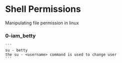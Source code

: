 # Shell Permissions 

Manipulating file permission in linux

### 0-iam_betty 
	```
	su - betty
	the su - <username> command is used to change user 
	```
